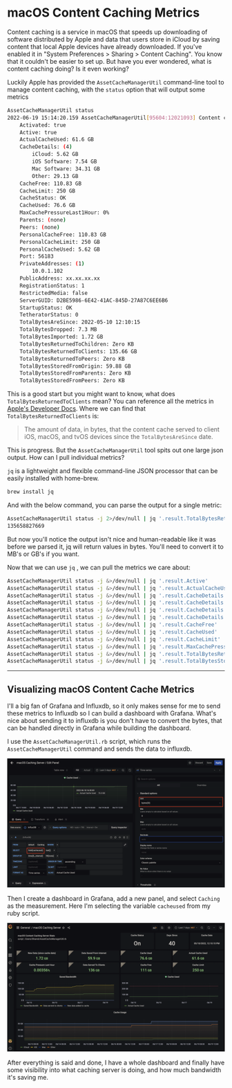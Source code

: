 # macOS Content Caching Metrics



Content caching is a service in macOS that speeds up downloading of software distributed by Apple and data that users store in iCloud by saving content that local Apple devices have already downloaded.  If you've enabled it in "System Preferences > Sharing > Content Caching". You know that it couldn't be easier to set up. But have you ever wondered, what is content caching doing? Is it even working?

Luckily Apple has provided the `AssetCacheManagerUtil` command-line tool to manage content caching, with the `status` option that will output some metrics

```bash
AssetCacheManagerUtil status                                                          
2022-06-19 15:14:20.159 AssetCacheManagerUtil[95604:12021093] Content caching status:
    Activated: true
    Active: true
    ActualCacheUsed: 61.6 GB
    CacheDetails: (4)
        iCloud: 5.62 GB
        iOS Software: 7.54 GB
        Mac Software: 34.31 GB
        Other: 29.13 GB
    CacheFree: 110.83 GB
    CacheLimit: 250 GB
    CacheStatus: OK
    CacheUsed: 76.6 GB
    MaxCachePressureLast1Hour: 0%
    Parents: (none)
    Peers: (none)
    PersonalCacheFree: 110.83 GB
    PersonalCacheLimit: 250 GB
    PersonalCacheUsed: 5.62 GB
    Port: 56183
    PrivateAddresses: (1)
        10.0.1.102
    PublicAddress: xx.xx.xx.xx
    RegistrationStatus: 1
    RestrictedMedia: false
    ServerGUID: D2BE5986-6E42-41AC-845D-27A87C6EE6B6
    StartupStatus: OK
    TetheratorStatus: 0
    TotalBytesAreSince: 2022-05-10 12:10:15
    TotalBytesDropped: 7.3 MB
    TotalBytesImported: 1.72 GB
    TotalBytesReturnedToChildren: Zero KB
    TotalBytesReturnedToClients: 135.66 GB
    TotalBytesReturnedToPeers: Zero KB
    TotalBytesStoredFromOrigin: 59.88 GB
    TotalBytesStoredFromParents: Zero KB
    TotalBytesStoredFromPeers: Zero KB
```

This is a good start but you might want to know, what does `TotalBytesReturnedToClients` mean? You can reference all the metrics in [Apple's Developer Docs](https://developer.apple.com/documentation/devicemanagement/contentcachinginformationresponse/statusresponse?changes=latest_minor). Where we can find that `TotalBytesReturnedToClients` is:

> The amount of data, in bytes, that the content cache served to client iOS, macOS, and tvOS devices since the `TotalBytesAreSince` date.

This is progress. But the `AssetCacheManagerUtil` tool spits out one large json output. How can I pull individual metrics?

`jq` is a lightweight and flexible command-line JSON processor that can be easily installed with home-brew.

```bash
brew install jq
```

 And with the below command, you can parse the output for a single metric:

```bash
AssetCacheManagerUtil status -j 2>/dev/null | jq '.result.TotalBytesReturnedToClients'
135658827669
```

But now you'll notice the output isn't nice and human-readable like it was before we parsed it, jq will return values in bytes. You'll need to convert it to MB's or GB's if you want.

Now that we can use `jq` , we can pull the metrics we care about:

```bash
AssetCacheManagerUtil status -j &>/dev/null | jq '.result.Active'  
AssetCacheManagerUtil status -j &>/dev/null | jq '.result.ActualCacheUsed'  
AssetCacheManagerUtil status -j &>/dev/null | jq '.result.CacheDetails.iCloud' 
AssetCacheManagerUtil status -j &>/dev/null | jq '.result.CacheDetails."iOS Software"'  
AssetCacheManagerUtil status -j &>/dev/null | jq '.result.CacheDetails."Mac Software"'   
AssetCacheManagerUtil status -j &>/dev/null | jq '.result.CacheDetails.Other' 
AssetCacheManagerUtil status -j &>/dev/null | jq '.result.CacheFree' 
AssetCacheManagerUtil status -j &>/dev/null | jq '.result.CacheUsed'  
AssetCacheManagerUtil status -j &>/dev/null | jq '.result.CacheLimit' 
AssetCacheManagerUtil status -j &>/dev/null | jq '.result.MaxCachePressureLast1Hour' 
AssetCacheManagerUtil status -j &>/dev/null | jq '.result.TotalBytesReturnedToClients' 
AssetCacheManagerUtil status -j &>/dev/null | jq '.result.TotalBytesStoredFromOrigin' 
```

----

## Visualizing macOS Content Cache Metrics

I'll a big fan of Grafana and Influxdb, so it only makes sense for me to send these metrics to Influxdb so I can build a dashboard with Grafana. What's nice about sending it to influxdb is you don't have to convert the bytes, that can be handled directly in Grafana while building the dashboard.

I use the `AssetCacheManagerUtil.rb` script, which runs the `AssetCacheManagerUtil` command and sends the data to influxdb.

![Screen Shot 2022-06-19 at 4.13.33 PM](support/002.png)

Then I create a dashboard in Grafana, add a new panel, and select `Caching` as the measurement. Here I'm selecting the variable `cacheused` from my ruby script.

![Screen Shot 2022-06-19 at 3.16.34 PM](support/001.png)

After everything is said and done, I have a whole dashboard and finally have some visibility into what caching server is doing, and how much bandwidth it's saving me.
